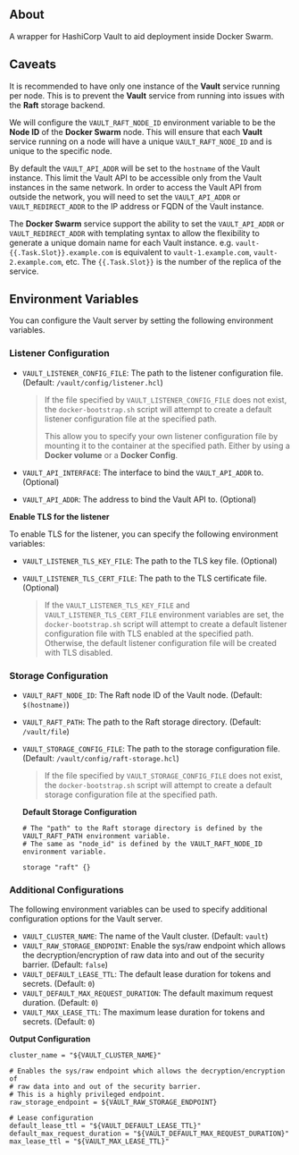 ## About

A wrapper for HashiCorp Vault to aid deployment inside Docker Swarm.

## Caveats

It is recommended to have only one instance of the **Vault** service running per node. This is to prevent the **Vault** service from running into issues with the **Raft** storage backend.

We will configure the `VAULT_RAFT_NODE_ID` environment variable to be the **Node ID** of the **Docker Swarm** node. This will ensure that each **Vault** service running on a node will have a unique `VAULT_RAFT_NODE_ID` and is unique to the specific node.

By default the `VAULT_API_ADDR` will be set to the `hostname` of the Vault instance. This limit the Vault API to be accessible only from the Vault instances in the same network. In order to access the Vault API from outside the network, you will need to set the `VAULT_API_ADDR` or `VAULT_REDIRECT_ADDR` to the IP address or FQDN of the Vault instance. 

The **Docker Swarm** service support the ability to set the `VAULT_API_ADDR` or `VAULT_REDIRECT_ADDR` with templating syntax to allow the flexibility to generate a unique domain name for each Vault instance. e.g. `vault-{{.Task.Slot}}.example.com` is equivalent to `vault-1.example.com`, `vault-2.example.com`, etc. The `{{.Task.Slot}}` is the number of the replica of the service.

## Environment Variables

You can configure the Vault server by setting the following environment variables.

### Listener Configuration

- `VAULT_LISTENER_CONFIG_FILE`: The path to the listener configuration file. (Default: `/vault/config/listener.hcl`)

    > If the file specified by `VAULT_LISTENER_CONFIG_FILE` does not exist, the `docker-bootstrap.sh` script will attempt to create a default listener configuration file at the specified path.
    >
    > This allow you to specify your own listener configuration file by mounting it to the container at the specified path. Either by using a **Docker volume** or a **Docker Config**.

- `VAULT_API_INTERFACE`: The interface to bind the `VAULT_API_ADDR` to. (Optional)
- `VAULT_API_ADDR`: The address to bind the Vault API to. (Optional)

**Enable TLS for the listener**

To enable TLS for the listener, you can specify the following environment variables:
- `VAULT_LISTENER_TLS_KEY_FILE`: The path to the TLS key file. (Optional)
- `VAULT_LISTENER_TLS_CERT_FILE`: The path to the TLS certificate file. (Optional)

    > If the `VAULT_LISTENER_TLS_KEY_FILE` and `VAULT_LISTENER_TLS_CERT_FILE` environment variables are set, the `docker-bootstrap.sh` script will attempt to create a default listener configuration file with TLS enabled at the specified path. Otherwise, the default listener configuration file will be created with TLS disabled.

### Storage Configuration

- `VAULT_RAFT_NODE_ID`: The Raft node ID of the Vault node. (Default: `$(hostname)`)
- `VAULT_RAFT_PATH`: The path to the Raft storage directory. (Default: `/vault/file`)
- `VAULT_STORAGE_CONFIG_FILE`: The path to the storage configuration file. (Default: `/vault/config/raft-storage.hcl`)

    > If the file specified by `VAULT_STORAGE_CONFIG_FILE` does not exist, the `docker-bootstrap.sh` script will attempt to create a default storage configuration file at the specified path.

    **Default Storage Configuration**
    ```hcl
    # The "path" to the Raft storage directory is defined by the VAULT_RAFT_PATH environment variable.
    # The same as "node_id" is defined by the VAULT_RAFT_NODE_ID environment variable.

    storage "raft" {}
    ```

### Additional Configurations

The following environment variables can be used to specify additional configuration options for the Vault server.

- `VAULT_CLUSTER_NAME`: The name of the Vault cluster. (Default: `vault`)
- `VAULT_RAW_STORAGE_ENDPOINT`: Enable the sys/raw endpoint which allows the decryption/encryption of raw data into and out of the security barrier. (Default: `false`)
- `VAULT_DEFAULT_LEASE_TTL`: The default lease duration for tokens and secrets. (Default: `0`)
- `VAULT_DEFAULT_MAX_REQUEST_DURATION`: The default maximum request duration. (Default: `0`)
- `VAULT_MAX_LEASE_TTL`: The maximum lease duration for tokens and secrets. (Default: `0`)

**Output Configuration**

```hcl
cluster_name = "${VAULT_CLUSTER_NAME}"

# Enables the sys/raw endpoint which allows the decryption/encryption of
# raw data into and out of the security barrier.
# This is a highly privileged endpoint.
raw_storage_endpoint = ${VAULT_RAW_STORAGE_ENDPOINT}

# Lease configuration
default_lease_ttl = "${VAULT_DEFAULT_LEASE_TTL}"
default_max_request_duration = "${VAULT_DEFAULT_MAX_REQUEST_DURATION}"
max_lease_ttl = "${VAULT_MAX_LEASE_TTL}"
```

